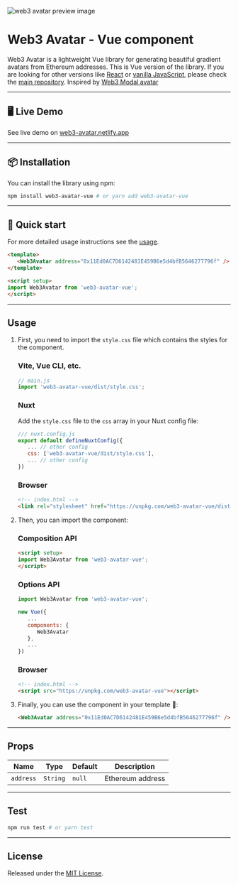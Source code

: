 ![web3 avatar preview image](https://user-images.githubusercontent.com/47187316/221898436-ace45b7c-f303-4b3b-b1ae-a24a1958d489.png)

# Web3 Avatar - Vue component
Web3 Avatar is a lightweight Vue library for generating beautiful gradient avatars from Ethereum addresses. This is Vue version of the library. If you are looking for other versions like [React](https://github.com/JackHamer09/web3-avatar/blob/master/react) or [vanilla JavaScript](https://github.com/JackHamer09/web3-avatar/blob/master/js), please check the [main repository](https://github.com/JackHamer09/web3-avatar).
Inspired by [Web3 Modal avatar](https://github.com/WalletConnect/web3modal)

---

## 🖥️ Live Demo
See live demo on [web3-avatar.netlify.app](https://web3-avatar.netlify.app)

---

## 📦 Installation
You can install the library using npm:
```bash
npm install web3-avatar-vue # or yarn add web3-avatar-vue
```

---

## 🚀 Quick start
For more detailed usage instructions see the [usage](#usage).

```html
<template>
   <Web3Avatar address="0x11Ed0AC7D6142481E459B6e5d4bfB5646277796f" />
</template>

<script setup>
import Web3Avatar from 'web3-avatar-vue';
</script>
```

---

## Usage
1. First, you need to import the `style.css` file which contains the styles for the component.
   ### Vite, Vue CLI, etc.
   ```js
   // main.js
   import 'web3-avatar-vue/dist/style.css';
   ```

   ### Nuxt
   Add the `style.css` file to the `css` array in your Nuxt config file:
   ```js
   /// nuxt.config.js
   export default defineNuxtConfig({
      ... // other config
      css: ['web3-avatar-vue/dist/style.css'],
      ... // other config
   })
   ```

   ### Browser
   ```html
   <!-- index.html -->
   <link rel="stylesheet" href="https://unpkg.com/web3-avatar-vue/dist/style.css">
   ```

2. Then, you can import the component:
   ### Composition API
   ```html
   <script setup>
   import Web3Avatar from 'web3-avatar-vue';
   </script>
   ```

   ### Options API
   ```js
   import Web3Avatar from 'web3-avatar-vue';

   new Vue({
      ...
      components: {
         Web3Avatar
      },
      ...
   })
   ```

   ### Browser
   ```html
   <!-- index.html -->
   <script src="https://unpkg.com/web3-avatar-vue"></script>
   ```

3. Finally, you can use the component in your template 🎉:
   ```html
   <Web3Avatar address="0x11Ed0AC7D6142481E459B6e5d4bfB5646277796f" />
   ```

---

## Props
| Name | Type | Default | Description |
| --- | --- | --- | --- |
| `address` | `String` | `null` | Ethereum address |

---

## Test
```bash
npm run test # or yarn test
```

---

## License
Released under the [MIT License](https://github.com/JackHamer09/web3-avatar/blob/master/LICENSE).
